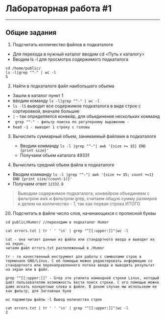 # Лабораторная работа #1
---

## Общие задания
1. Подсчитать колличество файлов в подкаталоге
  - Для перехода в нужный каталог вводим cd <Путь к каталогу>
  - Вводим ls -l для просмотра содержимого подкаталога
  
  ```
  cd /home/public/
  ls -l|grep "^-" | wc -l
  5
  ```
  2. Найти в подкаталоге файл наибольшего обьема

- Зашли в каталог пункт 1
- вводим команду ```ls -l|grep "^-" | wc -l```
- ```ls -lS``` выводит все содержимое подкаталога в виде строк c сортировкой, вначале большие
- ```|``` - так определяется конвейр, для обьединения нескольких комманд
- ``` grep "^-" - фильтр поиска по регулярному выражению -```
- ``` head -1 - выводит 1 строку с головы ```


3. Вычислить суммарный обьем, занимаемый файлами в подкаталоге
    - Вводим комманду ```ls -l |grep "^-"| awk '{size += $5} END {print size}'```
    - Получаем обьем каталога 49331

4. Вычислить средний обьем файла в подкаталоге
- Вводим комманду ```ls -l |grep "^-"| awk '{size += $5; count +=1} END {print size/(count-1)}' ```
- Получаем ответ ```12332.8```
> Выводим содержимое подкаталога, конвейром объединяем с фильтром awk и фильтром grep, считаем общую сумму размеров и делим на колличество - 1, так как первая строка ИТОГО

20. Подсчитать в файле число слов, начинающихся с прописной буквы
```
cd public/Humor/ //переходим в подкаталог Humor

cat errors.txt | tr ' ' '\n' | grep "^[[:upper:]]"|wc -l

cat - она читает данные из файла или стандартного ввода и выводит их на экран.
читаем файл errors.txt располеженный в /Humor

tr - то качественный инструмент для работы с символами строк в терминале GNU/Linux. С её помощью можно редактировать информацию со стандартного или перенаправленного потока ввода и выводить результат на экран или в файл.

grep "^[[:upper:]]" - Grep это утилита командной строки Linux, который даёт пользователям возможность вести поиск строки. С его помощью можно даже искать конкретные слова в файле. В днном случае мы использкем ее как фильтр, для Заглавных букв

wc параметры файлы -l Вывод количества строк

cat errors.txt | tr ' ' '\n' | grep "^[[:upper:]]"|wc -l
2
```


